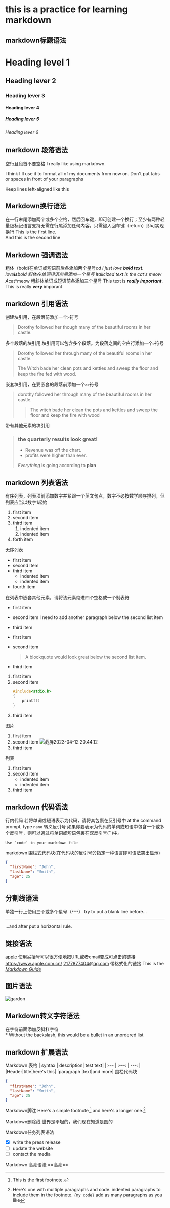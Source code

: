 # this is a practice for learning markdown
## markdown标题语法
# Heading level 1
## Heading lever 2
### Heading lever 3
#### Heading lever 4
##### Heading lever 5
###### Heading lever 6
## markdown 段落语法
空行且段首不要空格
I really like using markdown.

I think I'll use it to format all of my documents from now on.
Don't put tabs or spaces in front of your paragraphs

Keep lines left-aligned like this

## Markdown换行语法
在一行末尾添加两个或多个空格，然后回车键，即可创建一个换行；至少有两种轻量级标记语言支持无需在行尾添加任何内容，只需键入回车键（return）即可实现换行
This is the first line.  
And this is the second line

## Markdown 强调语法
粗体（bold)在单词或短语前后各添加两个星号*cd
I just love **bold text**.
love**is**bold
斜体在单词短语前后添加一个星号
Italicized text is the *cat's meow*
A*cat*meow
粗斜体单词或短语前各添加三个星号
This text is ***really important***.
This is really ***very*** imporant

## markdown 引用语法
创建块引用，在段落前添加一个`>`符号
> Dorothy followed her though many of the beautiful rooms in her castle.

多个段落的块引用,块引用可以包含多个段落。为段落之间的空白行添加一个`>`符号
> Dorothy followed her through many of the beautiful rooms in her castle.
>
> The Witch bade her clean pots and kettles and sweep the floor and keep the fire fed with wood.

嵌套块引用，在要嵌套的段落前添加一个`>>`符号
> dorothy followed her through many of the beautiful rooms in her castle.
>
> >The witch bade her clean the pots and kettles and sweep the floor and keep the fire with wood

带有其他元素的块引用
> ### the quarterly results look great!
>
> * Revenue was off the chart.
> * profits were higher than ever.
>
> *Everything* is going according to **plan**

## markdown 列表语法
有序列表，列表项前添加数字并紧跟一个英文句点，数字不必按数学顺序排列，但列表应当以数字1起始
1. first item
2. second item 
3. third item
   1. indented item 
   2. indented item
4. forth item

无序列表
* first item
* second Item
* third item
  * indented item
  * indented item
* fourth item

在列表中嵌套其他元素，请将该元素缩进四个空格或一个制表符
* first item
* second item
    I need to add another paragraph below the second list item
* third item

* first item
* second item
    > A blockquote would look great below the second list item.
* third item

1. first item
2. second item 
    ```c
    #include<stdio.h>
    {
        printf()
    }
    ```
3. third item

图片
1. first item
2. second item 
    ![截屏2023-04-12 20.44.12](https://raw.githubusercontent.com/Andy-xiaokang/Picgo/master/images/%E6%88%AA%E5%B1%8F2023-04-12%2020.44.12.png)
3. third item

列表
1. first item
2. second item 
    * indented item
    * indented item
3. third item

## markdown 代码语法
行内代码
若将单词或短语表示为代码，请将其包裹在反引号中 
at the command prompt, type `nano`
转义反引号
如果你要表示为代码的单词或短语中包含一个或多个反引号，则可以通过将单词或短语包裹在双反引号(``)中。

``Use `code` in your markdown file``

markdown 围栏式代码块(在代码块的反引号旁指定一种语言即可语法突出显示)
```json
{
  "firstName": "John",
  "lastName": "Smith",
  "age": 25
}
```
## 分割线语法
单独一行上使用三个或多个星号（`***`）
try to put a blank line before...
***
...and after put a horizontal rule.

## 链接语法
[apple](https://www.apple.com.cn/)
使用尖括号可以很方便地把URL或者email变成可点击的链接
<https://www.apple.com.cn/>
<2177877404@qq.com>
带格式化的链接
This is the *[Markdown Guide](https://markdown.com.cn)*


## 图片语法
![gardon](https://markdown.com.cn/assets/img/philly-magic-garden.9c0b4415.jpg)

## Markdown转义字符语法
在字符前面添加反斜杠字符\
\* Without the backslash, this would be a bullet in an unordered list

## markdown 扩展语法
Markdown 表格
| syntax  | description| test text|
|:--- | :---: | ---: |
|Header|title|here's this|
|paragraph |text|and more|
围栏代码块
```json
{
  "firstName": "John",
  "lastName": "Smith",
  "age": 25
}
```
Markdown脚注
Here's a simple footnote,[^1] and here's a longer one.[^bignote]

[^1]: This is the first footnote.

[^bignote]: Here's one with multiple paragraphs and code.
indented paragraphs to include them in the footnote.
`{my code}`
add as many paragraphs as you like

Markdown删除线
~~世界是平坦的~~，我们现在知道是圆的

Markdown任务列表语法
- [x] write the press release
- [ ] update the website
- [ ] contact the media 

Markdown 高亮语法
==高亮==
